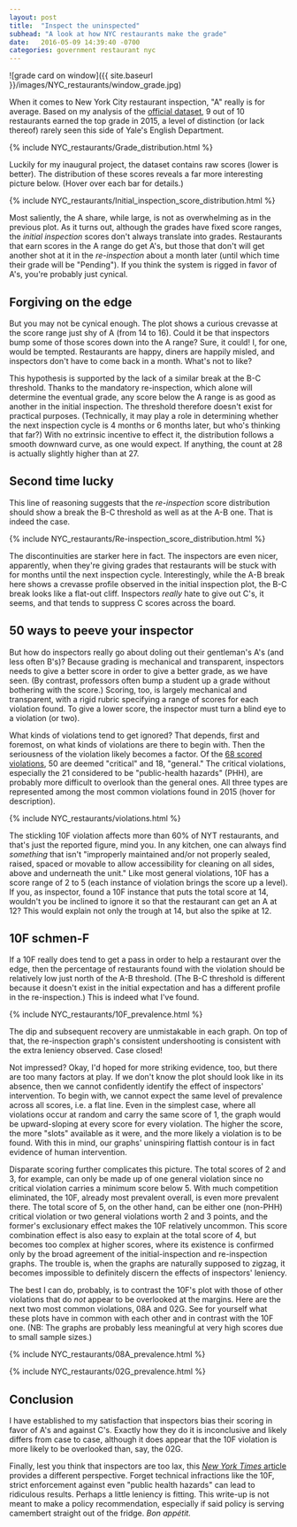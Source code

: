 ```yaml
---
layout: post
title:  "Inspect the uninspected"
subhead: "A look at how NYC restaurants make the grade"
date:   2016-05-09 14:39:40 -0700
categories: government restaurant nyc
---
```


![grade card on window]({{ site.baseurl }}/images/NYC_restaurants/window_grade.jpg)

When it comes to New York City restaurant inspection, "A" really is for average. Based on my analysis of the [official dataset][], 9 out of 10 restaurants earned the top grade in 2015, a level of distinction (or lack thereof) rarely seen this side of Yale's English Department.

  [official dataset]: http://www.opendatanetwork.com/dataset/data.cityofnewyork.us/9w7m-hzhe

{% include NYC_restaurants/Grade_distribution.html %}

Luckily for my inaugural project, the dataset contains raw scores (lower is better). The distribution of these scores reveals a far more interesting picture below. (Hover over each bar for details.)

{% include NYC_restaurants/Initial_inspection_score_distribution.html %}

Most saliently, the A share, while large, is not as overwhelming as in the previous plot. As it turns out, although the grades have fixed score ranges, the *initial inspection* scores don't always translate into grades. Restaurants that earn scores in the A range do get A's, but those that don't will get another shot at it in the *re-inspection* about a month later (until which time their grade will be "Pending"). If you think the system is rigged in favor of A's, you're probably just cynical.

## Forgiving on the edge

But you may not be cynical enough. The plot shows a curious crevasse at the score range just shy of A (from 14 to 16). Could it be that inspectors bump some of those scores down into the A range? Sure, it could! I, for one, would be tempted. Restaurants are happy, diners are happily misled, and inspectors don't have to come back in a month. What's not to like?

This hypothesis is supported by the lack of a similar break at the B-C threshold. Thanks to the mandatory re-inspection, which alone will determine the eventual grade, any score below the A range is as good as another in the initial inspection. The threshold therefore doesn't exist for practical purposes. (Technically, it may play a role in determining whether the next inspection cycle is 4 months or 6 months later, but who's thinking that far?) With no extrinsic incentive to effect it, the distribution follows a smooth downward curve, as one would expect. If anything, the count at 28 is actually slightly higher than at 27.

## Second time lucky

This line of reasoning suggests that the *re-inspection* score distribution should show a break the B-C threshold as well as at the A-B one. That is indeed the case.

{% include NYC_restaurants/Re-inspection_score_distribution.html %}

The discontinuities are starker here in fact. The inspectors are even nicer, apparently, when they're giving grades that restaurants will be stuck with for months until the next inspection cycle. Interestingly, while the A-B break here shows a crevasse profile observed in the initial inspection plot, the B-C break looks like a flat-out cliff. Inspectors *really* hate to give out C's, it seems, and that tends to suppress C scores across the board.

## 50 ways to peeve your inspector

But how do inspectors really go about doling out their gentleman's A's (and less often B's)? Because grading is mechanical and transparent, inspectors needs to give a better score in order to give a better grade, as we have seen. (By contrast, professors often bump a student up a grade without bothering with the score.) Scoring, too, is largely mechanical and transparent, with a rigid rubric specifying a range of scores for each violation found. To give a lower score, the inspector must turn a blind eye to a violation (or two).

What kinds of violations tend to get ignored? That depends, first and foremost, on what kinds of violations are there to begin with. Then the seriousness of the violation likely becomes a factor. Of the [68 scored violations][], 50 are deemed "critical" and 18, "general." The critical violations, especially the 21 considered to be "public-health hazards" (PHH), are probably more difficult to overlook than the general ones. All three types are represented among the most common violations found in 2015 (hover for description).

[68 scored violations]: http://www.nyc.gov/html/doh/downloads/pdf/rii/self-inspection-worksheet.pdf "official worksheet"

{% include NYC_restaurants/violations.html %}

The stickling 10F violation affects more than 60% of NYT restaurants, and that's just the reported figure, mind you. In any kitchen, one can always find *something* that isn't "improperly maintained and/or not properly sealed, raised, spaced or movable to allow accessibility for cleaning on all sides, above and underneath the unit." Like most general violations, 10F has a score range of 2 to 5 (each instance of violation brings the score up a level). If you, as inspector, found a 10F instance that puts the total score at 14, wouldn't you be inclined to ignore it so that the restaurant can get an A at 12? This would explain not only the trough at 14, but also the spike at 12.

## 10F schmen-F

If a 10F really does tend to get a pass in order to help a restaurant over the edge, then the percentage of restaurants found with the violation should be relatively low just north of the A-B threshold. (The B-C threshold is different because it doesn't exist in the initial expectation and has a different profile in the re-inspection.) This is indeed what I've found.

{% include NYC_restaurants/10F_prevalence.html %}

The dip and subsequent recovery are unmistakable in each graph. On top of that, the re-inspection graph's consistent undershooting is consistent with the extra leniency observed. Case closed!

Not impressed? Okay, I'd hoped for more striking evidence, too, but there are too many factors at play. If we don't know the plot should look like in its absence, then we cannot confidently identify the effect of inspectors' intervention. To begin with, we cannot expect the same level of prevalence across all scores, i.e. a flat line. Even in the simplest case, where all violations occur at random and carry the same score of 1, the graph would be upward-sloping at every score for every violation. The higher the score, the more "slots" available as it were, and the more likely a violation is to be found. With this in mind, our graphs' uninspiring flattish contour is in fact evidence of human intervention.

Disparate scoring further complicates this picture. The total scores of 2 and 3, for example, can only be made up of one general violation since no critical violation carries a minimum score below 5. With much competition eliminated, the 10F, already most prevalent overall, is even more prevalent there. The total score of 5, on the other hand, can be either one (non-PHH) critical violation or two general violations worth 2 and 3 points, and the former's exclusionary effect makes the 10F relatively uncommon. This score combination effect is also easy to explain at the total score of 4, but becomes too complex at higher scores, where its existence is confirmed only by the broad agreement of the initial-inspection and re-inspection graphs. The trouble is, when the graphs are naturally supposed to zigzag, it becomes impossible to definitely discern the effects of inspectors' leniency.

The best I can do, probably, is to contrast the 10F's plot with those of other violations that do *not* appear to be overlooked at the margins. Here are the next two most common violations, 08A and 02G. See for yourself what these plots have in common with each other and in contrast with the 10F one. (NB: The graphs are probably less meaningful at very high scores due to small sample sizes.)

{% include NYC_restaurants/08A_prevalence.html %}

{% include NYC_restaurants/02G_prevalence.html %}

## Conclusion

I have established to my satisfaction that inspectors bias their scoring in favor of A's and against C's. Exactly how they do it is inconclusive and likely differs from case to case, although it does appear that the 10F violation is more likely to be overlooked than, say, the 02G.

Finally, lest you think that inspectors are too lax, this [_New York Times_ article][NYT] provides a different perspective. Forget technical infractions like the 10F, strict enforcement against even "public health hazards" can lead to ridiculous results. Perhaps a little leniency is fitting. This write-up is not meant to make a policy recommendation, especially if said policy is serving camembert straight out of the fridge. _Bon appétit._

[NYT]: http://www.nytimes.com/2012/02/29/dining/new-york-city-restaurants-skirt-inspections-finer-points.html
